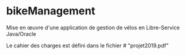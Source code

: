 # bikeManagement
Mise en œuvre d'une application de gestion de vélos en Libre-Service Java/Oracle  

Le cahier des charges est défini dans le fichier # "projet2019.pdf"
